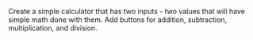 Create a simple calculator that has two inputs - two values that will have simple math done with them.  Add buttons for addition, subtraction, multiplication, and division.